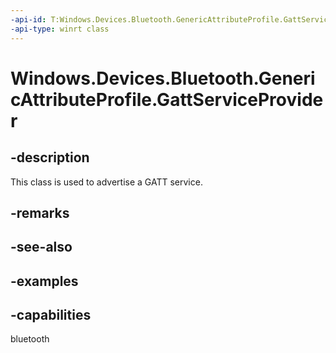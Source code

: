 ```yaml
---
-api-id: T:Windows.Devices.Bluetooth.GenericAttributeProfile.GattServiceProvider
-api-type: winrt class
---
```


<!-- Class syntax.
public class GattServiceProvider 
-->

# Windows.Devices.Bluetooth.GenericAttributeProfile.GattServiceProvider

## -description
This class is used to advertise a GATT service.

## -remarks

## -see-also

## -examples


## -capabilities
bluetooth
